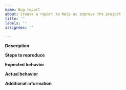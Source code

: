 ```yaml
---
name: Bug report
about: Create a report to help us improve the project
title: ''
labels: ''
assignees: ''

---
```


**Description**

<!--
Provide a clear and concise description of what the bug is.
-->

**Steps to reproduce**

<!--
Provide steps to reproduce the behavior, e.g.:

1. Go to '...'
2. Scroll down to '....'
3. Select '....'
--->

**Expected behavior**

<!--
Provide a clear and concise description of what you expected to happen.
-->

**Actual behavior**

<!--
Provide a clear and concise description of what actually happened.
-->

**Additional information**

<!--
Include information, context, logs, screenshots, etc., that may help people understand this bug report. Otherwise, remove this section or specify "None."
-->
